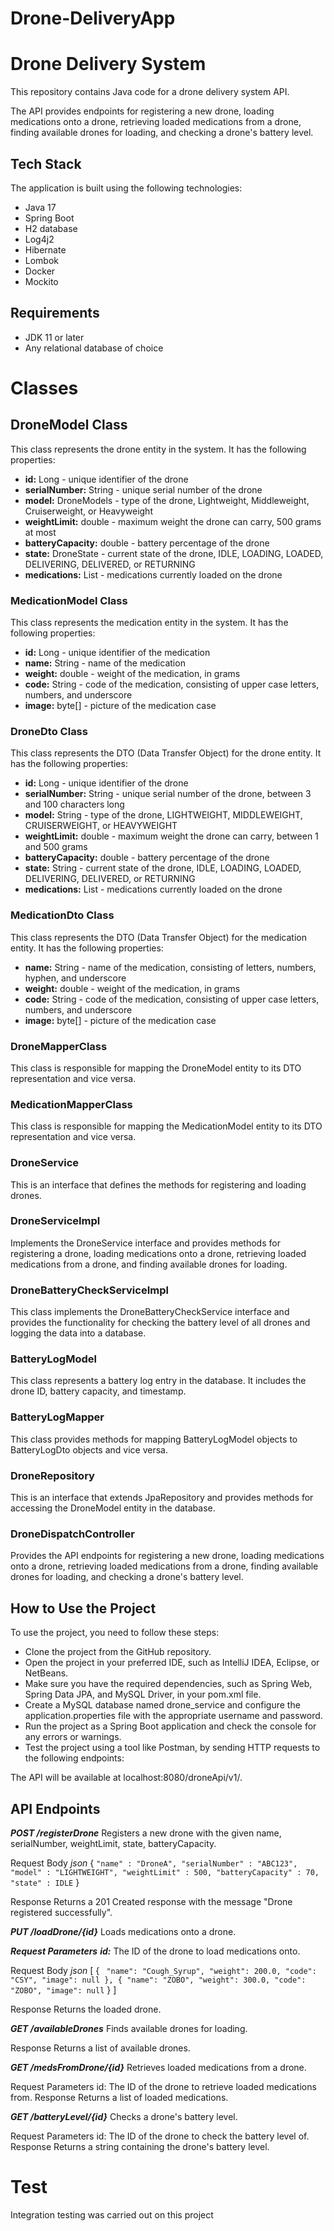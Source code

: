 # Drone-DeliveryApp

# Drone Delivery System

This repository contains Java code for a drone delivery system API.

The API provides endpoints for registering a new drone, loading medications onto a drone, retrieving loaded medications 
from a drone, finding available drones for loading, and checking a drone's battery level.

## Tech Stack
The application is built using the following technologies:

- Java 17
- Spring Boot
- H2 database
- Log4j2
- Hibernate
- Lombok
- Docker
- Mockito

## Requirements
- JDK 11 or later
- Any relational database of choice

# Classes

## DroneModel Class
This class represents the drone entity in the system. It has the following properties:

- **id:** Long - unique identifier of the drone
- **serialNumber:** String - unique serial number of the drone
- **model:** DroneModels - type of the drone, Lightweight, Middleweight, Cruiserweight, or Heavyweight
- **weightLimit:** double - maximum weight the drone can carry, 500 grams at most
- **batteryCapacity:** double - battery percentage of the drone
- **state:** DroneState - current state of the drone, IDLE, LOADING, LOADED, DELIVERING, DELIVERED, or RETURNING
- **medications:** List<MedicationModel> - medications currently loaded on the drone

### MedicationModel Class
This class represents the medication entity in the system. It has the following properties:

- **id:** Long - unique identifier of the medication
- **name:** String - name of the medication
- **weight:** double - weight of the medication, in grams
- **code:** String - code of the medication, consisting of upper case letters, numbers, and underscore
- **image:** byte[] - picture of the medication case

### DroneDto Class
This class represents the DTO (Data Transfer Object) for the drone entity. It has the following properties:

- **id:** Long - unique identifier of the drone
- **serialNumber:** String - unique serial number of the drone, between 3 and 100 characters long
- **model:** String - type of the drone, LIGHTWEIGHT, MIDDLEWEIGHT, CRUISERWEIGHT, or HEAVYWEIGHT
- **weightLimit:** double - maximum weight the drone can carry, between 1 and 500 grams
- **batteryCapacity:** double - battery percentage of the drone
- **state:** String - current state of the drone, IDLE, LOADING, LOADED, DELIVERING, DELIVERED, or RETURNING
- **medications:** List<MedicationModel> - medications currently loaded on the drone

### MedicationDto Class
This class represents the DTO (Data Transfer Object) for the medication entity. It has the following properties:

- **name:** String - name of the medication, consisting of letters, numbers, hyphen, and underscore
- **weight:** double - weight of the medication, in grams
- **code:** String - code of the medication, consisting of upper case letters, numbers, and underscore
- **image:** byte[] - picture of the medication case

### DroneMapperClass
This class is responsible for mapping the DroneModel entity to its DTO representation and vice versa.

### MedicationMapperClass
This class is responsible for mapping the MedicationModel entity to its DTO representation and vice versa.

### DroneService 
This is an interface that defines the methods for registering and loading drones.

### DroneServiceImpl
Implements the DroneService interface and provides methods for registering a drone, loading medications onto a drone, 
retrieving loaded medications from a drone, and finding available drones for loading.

### DroneBatteryCheckServiceImpl
This class implements the DroneBatteryCheckService interface and provides the functionality for checking the battery 
level of all drones and logging the data into a database.

### BatteryLogModel
This class represents a battery log entry in the database. It includes the drone ID, battery capacity, and timestamp.

### BatteryLogMapper
This class provides methods for mapping BatteryLogModel objects to BatteryLogDto objects and vice versa.

### DroneRepository
This is an interface that extends JpaRepository and provides methods for accessing the DroneModel entity in the database.

### DroneDispatchController 
Provides the API endpoints for registering a new drone, loading medications onto a drone, retrieving loaded medications 
from a drone, finding available drones for loading, and checking a drone's battery level.


## How to Use the Project

To use the project, you need to follow these steps:

- Clone the project from the GitHub repository.
- Open the project in your preferred IDE, such as IntelliJ IDEA, Eclipse, or NetBeans.
- Make sure you have the required dependencies, such as Spring Web, Spring Data JPA, and MySQL Driver, in your pom.xml file.
- Create a MySQL database named drone_service and configure the application.properties file with the appropriate username and password.
- Run the project as a Spring Boot application and check the console for any errors or warnings.
- Test the project using a tool like Postman, by sending HTTP requests to the following endpoints:

The API will be available at localhost:8080/droneApi/v1/.

## API Endpoints
***POST /registerDrone***
Registers a new drone with the given name, serialNumber, weightLimit, state, batteryCapacity.

Request Body
*json*
{
   ` "name" : "DroneA",
    "serialNumber" : "ABC123",
    "model" : "LIGHTWEIGHT",
    "weightLimit" : 500,
    "batteryCapacity" : 70,
    "state" : IDLE `
}

Response
Returns a 201 Created response with the message "Drone registered successfully".

***PUT /loadDrone/{id}***
Loads medications onto a drone.

***Request Parameters***
***id:*** The ID of the drone to load medications onto.

Request Body
*json*
[
    {
      `  "name": "Cough_Syrup",
        "weight": 200.0,
        "code": "CSY",
        "image": null
        },
        {
        "name": "ZOBO",
        "weight": 300.0,
        "code": "ZOBO",
        "image": null `
    }
]

Response
Returns the loaded drone.

***GET /availableDrones***
Finds available drones for loading.

Response
Returns a list of available drones.

***GET /medsFromDrone/{id}***
Retrieves loaded medications from a drone.

Request Parameters
id: The ID of the drone to retrieve loaded medications from.
Response
Returns a list of loaded medications.

***GET /batteryLevel/{id}***
Checks a drone's battery level.

Request Parameters
id: The ID of the drone to check the battery level of.
Response
Returns a string containing the drone's battery level.

# Test
Integration testing was carried out on this project
